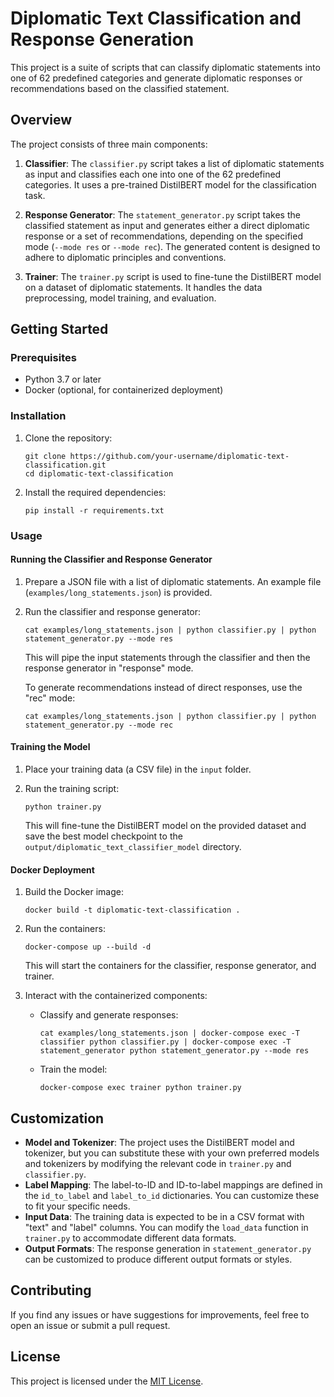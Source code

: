 # Diplomatic Text Classification and Response Generation

This project is a suite of scripts that can classify diplomatic statements into one of 62 predefined categories and generate diplomatic responses or recommendations based on the classified statement.

## Overview

The project consists of three main components:

1. **Classifier**: The `classifier.py` script takes a list of diplomatic statements as input and classifies each one into one of the 62 predefined categories. It uses a pre-trained DistilBERT model for the classification task.

2. **Response Generator**: The `statement_generator.py` script takes the classified statement as input and generates either a direct diplomatic response or a set of recommendations, depending on the specified mode (`--mode res` or `--mode rec`). The generated content is designed to adhere to diplomatic principles and conventions.

3. **Trainer**: The `trainer.py` script is used to fine-tune the DistilBERT model on a dataset of diplomatic statements. It handles the data preprocessing, model training, and evaluation.

## Getting Started

### Prerequisites

- Python 3.7 or later
- Docker (optional, for containerized deployment)

### Installation

1. Clone the repository:

   ```
   git clone https://github.com/your-username/diplomatic-text-classification.git
   cd diplomatic-text-classification
   ```

2. Install the required dependencies:

   ```
   pip install -r requirements.txt
   ```

### Usage

#### Running the Classifier and Response Generator

1. Prepare a JSON file with a list of diplomatic statements. An example file (`examples/long_statements.json`) is provided.

2. Run the classifier and response generator:

   ```
   cat examples/long_statements.json | python classifier.py | python statement_generator.py --mode res
   ```

   This will pipe the input statements through the classifier and then the response generator in "response" mode.

   To generate recommendations instead of direct responses, use the "rec" mode:

   ```
   cat examples/long_statements.json | python classifier.py | python statement_generator.py --mode rec
   ```

#### Training the Model

1. Place your training data (a CSV file) in the `input` folder.

2. Run the training script:

   ```
   python trainer.py
   ```

   This will fine-tune the DistilBERT model on the provided dataset and save the best model checkpoint to the `output/diplomatic_text_classifier_model` directory.

#### Docker Deployment

1. Build the Docker image:

   ```
   docker build -t diplomatic-text-classification .
   ```

2. Run the containers:

   ```
   docker-compose up --build -d
   ```

   This will start the containers for the classifier, response generator, and trainer.

3. Interact with the containerized components:

   - Classify and generate responses:
     ```
     cat examples/long_statements.json | docker-compose exec -T classifier python classifier.py | docker-compose exec -T statement_generator python statement_generator.py --mode res
     ```
   - Train the model:
     ```
     docker-compose exec trainer python trainer.py
     ```

## Customization

- **Model and Tokenizer**: The project uses the DistilBERT model and tokenizer, but you can substitute these with your own preferred models and tokenizers by modifying the relevant code in `trainer.py` and `classifier.py`.
- **Label Mapping**: The label-to-ID and ID-to-label mappings are defined in the `id_to_label` and `label_to_id` dictionaries. You can customize these to fit your specific needs.
- **Input Data**: The training data is expected to be in a CSV format with "text" and "label" columns. You can modify the `load_data` function in `trainer.py` to accommodate different data formats.
- **Output Formats**: The response generation in `statement_generator.py` can be customized to produce different output formats or styles.

## Contributing

If you find any issues or have suggestions for improvements, feel free to open an issue or submit a pull request.

## License

This project is licensed under the [MIT License](LICENSE).